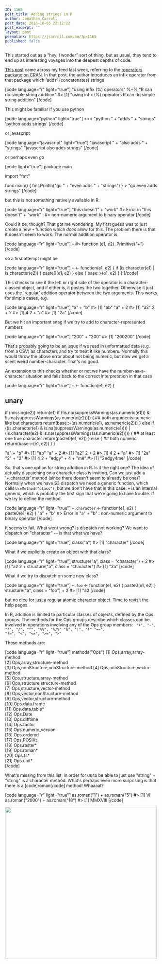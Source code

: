 ```yaml
---
ID: 1165
post_title: Adding strings in R
author: Jonathan Carroll
post_date: 2018-10-05 22:12:22
post_excerpt: ""
layout: post
permalink: https://jcarroll.com.au/?p=1165
published: false
---
```

This started out as a "hey, I wonder" sort of thing, but as usual, they tend to end up as interesting voyages into the deepest depths of code.

<!--more-->

<a href="http://www.happylittlescripts.com/2018/09/make-your-r-code-nicer-with-roperators.html">This post</a> came across my feed last week, referring to the <a href="https://cran.r-project.org/package=roperators">roperators package on CRAN</a>. In that post, the author introduces an infix operator from that package which 'adds' (concatenates) strings

[code language="r" light="true"]
&quot;using infix (%) operators&quot; %+% &quot;R can do simple string addition&quot;
#&gt; [1] &quot;using infix (%) operators R can do simple string addition&quot;
[/code]

This might be familiar if you use python

[code language="python" light="true"]
&gt;&gt;&gt; &quot;python &quot; + &quot;adds &quot; + &quot;strings&quot;
'python adds strings'
[/code] 

or javascript

[code language="javascript" light="true"]
&quot;javascript &quot; + &quot;also adds &quot; + &quot;strings&quot;
&quot;javascript also adds strings&quot;
[/code] 

or perhaps even go

[code light="true"]
package main

import &quot;fmt&quot;

func main() {
  fmt.Println(&quot;go &quot; + &quot;even adds &quot; + &quot;strings&quot;)
}
&gt; &quot;go even adds strings&quot;
[/code]

but this is not something natively available in R. 

[code language="r" light="true"]
&quot;this doesn't&quot; + &quot;work&quot;
#&gt; Error in &quot;this doesn't&quot; + &quot;work&quot; : 
#&gt;  non-numeric argument to binary operator
[/code]

Could it be, though? That got me wondering. My first guess was to just create a new <code>+</code> function which <i>does</i> allow for this. The problem there is that it doesn't seem to work. The normal addition operator is

[code language="r" light="true"]
`+`
#&gt; function (e1, e2)  .Primitive(&quot;+&quot;)
[/code]

so a first attempt might be

[code language="r" light="true"]
`+` &lt;- function(e1, e2) {
  if (is.character(e1) | is.character(e2)) {
    paste0(e1, e2)
  } else {
    base::`+`(e1, e2)
  }
}
[/code]

This checks to see if the left or right side of the operator is a character-classed object, and if either is, it pastes the two together. Otherwise it just uses the 'regular' addition operator between the two arguments. This works for simple cases, e.g.

[code language="r" light="true"]
&quot;a&quot; + &quot;b&quot;
#&gt; [1] &quot;ab&quot;
&quot;a&quot; + 2
#&gt; [1] &quot;a2&quot;
2 + 2
#&gt; [1] 4
2 + &quot;a&quot;
#&gt; [1] &quot;2a&quot;
[/code]

But we hit an important snag if we try to add to character-represented numbers

[code language="r" light="true"]
&quot;200&quot; + &quot;200&quot;
#&gt; [1] &quot;200200&quot;
[/code]

That's probably going to be an issue if we read in unformatted data (e.g. from a CSV) as characters and try to treat it like numbers. Normally this would throw the above error about not being numeric, but now we get a silent weird number-character. That's no good.

An extension to this checks whether or not we have the number-as-a-character situation and falls back to the correct interpretation in that case

[code language="r" light="true"]
`+` &lt;- function(e1, e2) {
  ## unary
  if (missing(e2)) return(e1)
  if (!is.na(suppressWarnings(as.numeric(e1))) &amp; !is.na(suppressWarnings(as.numeric(e2)))) {
    ## both arguments numeric-like but characters
    return(base::`+`(as.numeric(e1), as.numeric(e2)))
  } else if ((is.character(e1) &amp; is.na(suppressWarnings(as.numeric(e1)))) | 
             (is.character(e2) &amp; is.na(suppressWarnings(as.numeric(e2))))) {
    ## at least one true character 
    return(paste0(e1, e2))
  } else {
    ## both numeric
    return(base::`+`(e1, e2))
  }
}

&quot;a&quot; + &quot;b&quot;
#&gt; [1] &quot;ab&quot;
&quot;a&quot; + 2
#&gt; [1] &quot;a2&quot;
2 + 2
#&gt; [1] 4
2 + &quot;a&quot;
#&gt; [1] &quot;2a&quot;
&quot;2&quot; + &quot;2&quot;
#&gt; [1] 4
2 + &quot;edgy&quot; + 4 + &quot;me&quot;
#&gt; [1] &quot;2edgy4me&quot;
[/code]

So, that's one option for string addition in R. Is it the right one? The idea of actually dispatching on a character class is inviting. Can we just add a '+.character' method (since there doesn't seem to already be one)? Normally when we have S3 dispatch we need a generic function, which calls <code>UseMethod("class")</code>, but we don't have that in this case. <code>+</code> is an internal generic, which is probably the first sign that we're going to have trouble. If we try to define the method

[code language="r" light="true"]
`+.character` &lt;- function(e1, e2) {
  paste0(e1, e2)
}
&quot;a&quot; + &quot;b&quot;
#&gt; Error in &quot;a&quot; + &quot;b&quot; : non-numeric argument to binary operator
[/code]

It seems to fail. What went wrong? Is dispatch not working? We want to dispatch on "character" -- is that what we have?

[code language="r" light="true"]
class(&quot;a&quot;)
#&gt; [1] &quot;character&quot;
[/code]

What if we explicitly create an object with that class?

[code language="r" light="true"]
structure(&quot;a&quot;, class = &quot;character&quot;) + 2
#&gt; [1] &quot;a2
2 + structure(&quot;a&quot;, class = &quot;character&quot;)
#&gt; [1] &quot;2a&quot;
[/code]

What if we try to dispatch on some new class?

[code language="r" light="true"]
`+.foo` &lt;- function(e1, e2) {
  paste0(e1, e2)
}
structure(&quot;a&quot;, class = &quot;foo&quot;) + 2
#&gt; [1] &quot;a2
[/code]

but no dice for just a regular atomic character object. Time to revisit the help pages.

In R, addition is limited to particular classes of objects, defined by the Ops groups. The methods for the Ops groups describe which classes can be involved in operations involving any of the Ops group members:
<code> 
"+", "-", "*", "/", "^", "%%", "%/%"
"&", "|", "!"
"==", "!=", "<", "<=", ">=", ">"
</code> 

These methods are:

[code language="r" light="true"]
methods(&quot;Ops&quot;)
 [1] Ops,array,array-method              
 [2] Ops,array,structure-method          
 [3] Ops,nonStructure,nonStructure-method
 [4] Ops,nonStructure,vector-method      
 [5] Ops,structure,array-method          
 [6] Ops,structure,structure-method      
 [7] Ops,structure,vector-method         
 [8] Ops,vector,nonStructure-method      
 [9] Ops,vector,structure-method         
[10] Ops.data.frame                      
[11] Ops.data.table*                     
[12] Ops.Date                            
[13] Ops.difftime                        
[14] Ops.factor                          
[15] Ops.numeric_version                 
[16] Ops.ordered                         
[17] Ops.POSIXt                          
[18] Ops.raster*                         
[19] Ops.roman*                          
[20] Ops.ts*                             
[21] Ops.unit*             
[/code]

What's missing from this list, in order for us to be able to just use "string" + "string" is a character method. What's perhaps even more surprising is that there <i>is</i> a [code]roman[/code] method! Whaaaat?

[code language="r" light="true"]
as.roman(&quot;1&quot;) + as.roman(&quot;5&quot;)
#&gt; [1] VI
as.roman(&quot;2000&quot;) + as.roman(&quot;18&quot;)
#&gt; [1] MMXVIII
[/code]

<img src='https://jcarroll.com.au/wp-content/uploads/2018/10/groove_small.gif' width="500"></img>